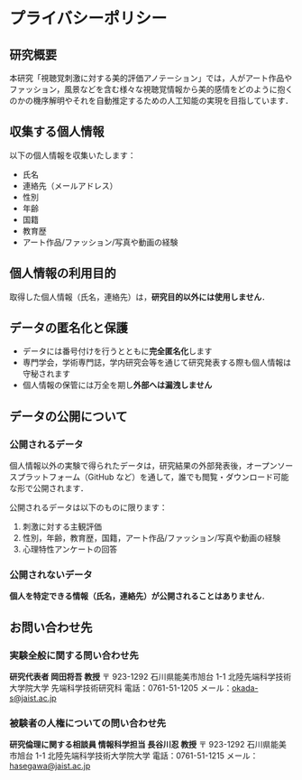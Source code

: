 # プライバシーポリシー

## 研究概要

本研究「視聴覚刺激に対する美的評価アノテーション」では，人がアート作品やファッション，風景などを含む様々な視聴覚情報から美的感情をどのように抱くのかの機序解明やそれを自動推定するための人工知能の実現を目指しています．

## 収集する個人情報

以下の個人情報を収集いたします：

- 氏名
- 連絡先（メールアドレス）
- 性別
- 年齢
- 国籍
- 教育歴
- アート作品/ファッション/写真や動画の経験

## 個人情報の利用目的

取得した個人情報（氏名，連絡先）は，**研究目的以外には使用しません**．

## データの匿名化と保護

- データには番号付けを行うとともに**完全匿名化**します
- 専門学会，学術専門誌，学内研究会等を通じて研究発表する際も個人情報は守秘されます
- 個人情報の保管には万全を期し**外部へは漏洩しません**

## データの公開について

### 公開されるデータ

個人情報以外の実験で得られたデータは，研究結果の外部発表後，オープンソースプラットフォーム（GitHub など）を通して，誰でも閲覧・ダウンロード可能な形で公開されます．

公開されるデータは以下のものに限ります：

1. 刺激に対する主観評価
2. 性別，年齢，教育歴，国籍，アート作品/ファッション/写真や動画の経験
3. 心理特性アンケートの回答

### 公開されないデータ

**個人を特定できる情報（氏名，連絡先）が公開されることはありません**．

## お問い合わせ先

### 実験全般に関する問い合わせ先

**研究代表者 岡田将吾 教授**
〒 923-1292 石川県能美市旭台 1-1
北陸先端科学技術大学院大学 先端科学技術研究科
電話：0761-51-1205
メール：okada-s@jaist.ac.jp

### 被験者の人権についての問い合わせ先

**研究倫理に関する相談員 情報科学担当 長谷川忍 教授**
〒 923-1292 石川県能美市旭台 1-1
北陸先端科学技術大学院大学
電話：0761-51-1215
メール：hasegawa@jaist.ac.jp
